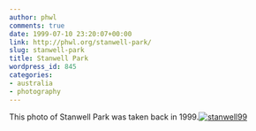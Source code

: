 ```yaml
---
author: phwl
comments: true
date: 1999-07-10 23:20:07+00:00
link: http://phwl.org/stanwell-park/
slug: stanwell-park
title: Stanwell Park
wordpress_id: 845
categories:
- australia
- photography
---
```


This photo of Stanwell Park was taken back in 1999.[![stanwell99](http://www.phwl.org/wp-content/uploads/2013/02/stanwell99.jpg)](http://www.phwl.org/wp-content/uploads/2013/02/stanwell99.jpg)
